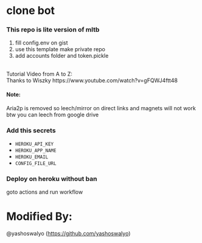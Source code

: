 # clone bot
### This repo is lite version of mltb 

1. fill config.env on gist <br>
2. use this template make private repo <br>
3. add accounts folder and token.pickle <br>

<br>
Tutorial Video from A to Z:<br>
Thanks to Wiszky
https://www.youtube.com/watch?v=gFQWJ4ftt48

#### Note: 
Aria2p is removed so leech/mirror on direct links and magnets will not work <br>
btw you can leech from google drive

### Add this secrets
- `HEROKU_API_KEY`
- `HEROKU_APP_NAME`
- `HEROKU_EMAIL`
- `CONFIG_FILE_URL`

### Deploy on heroku without ban
goto actions and run workflow

# Modified By:
@yashoswalyo (https://github.com/yashoswalyo)
